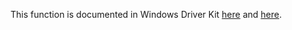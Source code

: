 This function is documented in Windows Driver Kit [here](https://learn.microsoft.com/en-us/windows-hardware/drivers/ddi/ntifs/nf-ntifs-ntclose) and [here](https://learn.microsoft.com/en-us/windows-hardware/drivers/ddi/wdm/nf-wdm-zwclose).
